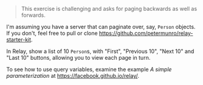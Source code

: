 > This exercise is challenging and asks for paging backwards as well as forwards.

I'm assuming you have a server that can paginate over, say, `Person` objects. If you don't, feel free to pull or clone <https://github.com/petermunro/relay-starter-kit>.

In Relay, show a list of 10 `Person`s, with "First", "Previous 10", "Next 10" and "Last 10" buttons, allowing you to view each page in turn.

To see how to use query variables, examine the example _A simple parameterization_ at <https://facebook.github.io/relay/>.
